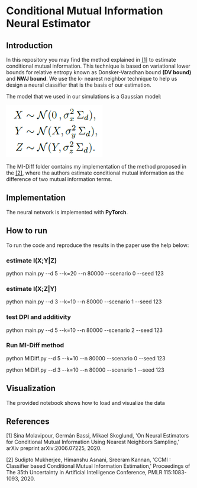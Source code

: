 # Conditional Mutual Information Neural Estimator

## Introduction
In this repository you may find the method explained in [[1]](https://arxiv.org/abs/2006.07225) to estimate conditional mutual information.
This technique is based on variational lower bounds for relative entropy known as Donsker-Varadhan bound **(DV bound)** and **NWJ bound**. 
We use the k- nearest neighbor technique to help us design a neural classifier that is the basis of our estimation.

The model that we used in our simulations is a Gaussian model:

![The model](model.png?raw=true "Title")


The MI-Diff folder contains my implementation of the method proposed in the [[2]](http://proceedings.mlr.press/v115/mukherjee20a.html), where the authors estimate conditional mutual information as the difference of two mutual information terms.


## Implementation
The neural network is implemented with **PyTorch**.

## How to run
To run the code and reproduce the results in the paper use the help below:

### estimate I(X;Y|Z)
python main.py --d 5 --k=20 --n 80000 --scenario 0 --seed 123

### estimate I(X;Z|Y)
python main.py --d 3 --k=10 --n 80000 --scenario 1 --seed 123

### test DPI and additivity
python main.py --d 5 --k=10 --n 80000 --scenario 2 --seed 123

### Run MI-Diff method
python MIDiff.py --d 5 --k=10 --n 80000 --scenario 0 --seed 123

python MIDiff.py --d 3 --k=10 --n 80000 --scenario 1 --seed 123

## Visualization
The provided notebook shows how to load and visualize the data

## References
[1] Sina Molavipour, Germán Bassi, Mikael Skoglund, 'On Neural Estimators for Conditional Mutual Information Using Nearest Neighbors Sampling,' arXiv preprint arXiv:2006.07225, 2020.

[2] Sudipto Mukherjee, Himanshu Asnani, Sreeram Kannan, 'CCMI : Classifier based Conditional Mutual Information Estimation,' Proceedings of The 35th Uncertainty in Artificial Intelligence Conference, PMLR 115:1083-1093, 2020.

